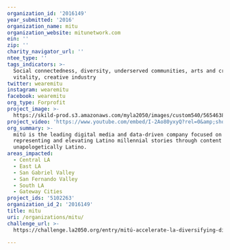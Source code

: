 ```yaml
---
organization_id: '2016149'
year_submitted: '2016'
organization_name: mitu
organization_website: mitunetwork.com
ein: ''
zip: ''
charity_navigator_url: ''
ntee_type: ''
tags_indicators: >-
  Social connectedness, diversity, underserved communities, arts and creative
  vitality, creative industry
twitter: wearemitu
instagram: wearemitu
facebook: wearemitu
org_type: Forprofit
project_image: >-
  https://skild-prod.s3.amazonaws.com/myla2050/images/custom540/5654638165741-team91.jpg
project_video: 'https://www.youtube.com/embed/I-2Ao80yxyQ?rel=0&amp;showinfo=0'
org_summary: >-
  mitú is the leading digital media and data-driven company focused on
  representing and elevating Latino millennial stories through content that is
  unapologetically Latino.
areas_impacted:
  - Central LA
  - East LA
  - San Gabriel Valley
  - San Fernando Valley
  - South LA
  - Gateway Cities
project_ids: '5102263'
organization_id_2: '2016149'
title: mitu
uri: /organizations/mitu/
challenge_url: >-
  https://challenge.la2050.org/entry/mitú-accelerate-la-diversifying-digital-content-creation-for-regional-social-impact

---
```

